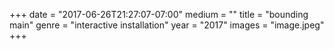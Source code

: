 +++
date = "2017-06-26T21:27:07-07:00"
medium = ""
title = "bounding main"
genre = "interactive installation"
year = "2017"
images = "image.jpeg"
+++

